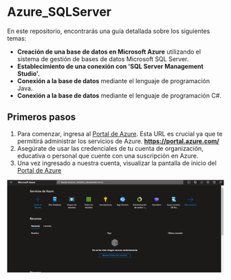 # Azure_SQLServer

En este repositorio, encontrarás una guía detallada sobre los siguientes temas:

- **Creación de una base de datos en Microsoft Azure** utilizando el sistema de gestión de bases de datos Microsoft SQL Server.
- **Establecimiento de una conexión con 'SQL Server Management Studio'.**
- **Conexión a la base de datos** mediante el lenguaje de programación Java.
- **Conexión a la base de datos** mediante el lenguaje de programación C#.

## Primeros pasos

1. Para comenzar, ingresa al [Portal de Azure](https://portal.azure.com/). Esta URL es crucial ya que te permitirá administrar los servicios de Azure. **https://portal.azure.com/**
2. Asegúrate de usar las credenciales de tu cuenta de organización, educativa o personal que cuente con una suscripción en Azure.
3. Una vez ingresado a nuestra cuenta, visualizar la pantalla de inicio del [Portal de Azure](https://portal.azure.com/)

![Portal de Azure](image.png "Portal de Azure")
